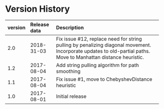  # Version History
 
 |            version |     Release data | Description |
 |:------------------ |:---------|:----------|
 2.0 | 2018-31-03| Fix issue #12, replace need for string pulling by penalizing diagonal movement. Incorporate updates to old-partial paths. Move to Manhattan distance heuristic.
 1.2 | 2017-08-04| Add string pulling algorithm for path smoothing |
 1.1 | 2017-08-04| Fix issue #1, move to ChebyshevDistance heuristic |
 1.0 | 2017-08-01| Initial release |
